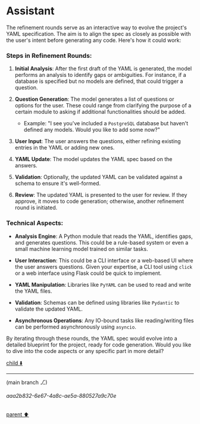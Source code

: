# Assistant

The refinement rounds serve as an interactive way to evolve the project's YAML specification. The aim is to align the spec as closely as possible with the user's intent before generating any code. Here's how it could work:

### Steps in Refinement Rounds:

1. **Initial Analysis**: After the first draft of the YAML is generated, the model performs an analysis to identify gaps or ambiguities. For instance, if a database is specified but no models are defined, that could trigger a question.

2. **Question Generation**: The model generates a list of questions or options for the user. These could range from clarifying the purpose of a certain module to asking if additional functionalities should be added.

    - Example: "I see you've included a `PostgreSQL` database but haven't defined any models. Would you like to add some now?"

3. **User Input**: The user answers the questions, either refining existing entries in the YAML or adding new ones.

4. **YAML Update**: The model updates the YAML spec based on the answers.

5. **Validation**: Optionally, the updated YAML can be validated against a schema to ensure it's well-formed.

6. **Review**: The updated YAML is presented to the user for review. If they approve, it moves to code generation; otherwise, another refinement round is initiated.

### Technical Aspects:

- **Analysis Engine**: A Python module that reads the YAML, identifies gaps, and generates questions. This could be a rule-based system or even a small machine learning model trained on similar tasks.

- **User Interaction**: This could be a CLI interface or a web-based UI where the user answers questions. Given your expertise, a CLI tool using `click` or a web interface using Flask could be quick to implement.

- **YAML Manipulation**: Libraries like `PyYAML` can be used to read and write the YAML files. 

- **Validation**: Schemas can be defined using libraries like `Pydantic` to validate the updated YAML.

- **Asynchronous Operations**: Any IO-bound tasks like reading/writing files can be performed asynchronously using `asyncio`.

By iterating through these rounds, the YAML spec would evolve into a detailed blueprint for the project, ready for code generation. Would you like to dive into the code aspects or any specific part in more detail?

[child ⬇️](#aaa2b832-6e67-4a8c-ae5a-880527a9c70e)

---

(main branch ⎇)
###### aaa2b832-6e67-4a8c-ae5a-880527a9c70e
[parent ⬆️](#20e348c8-2674-4247-a2df-a800d30e6919)
